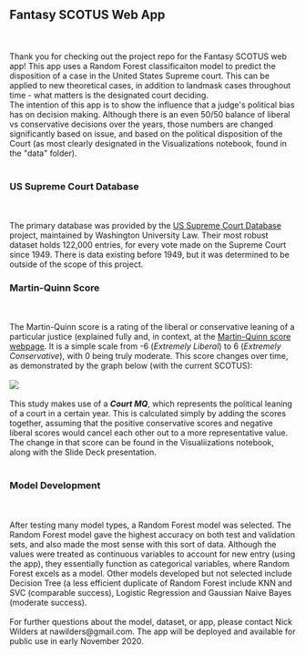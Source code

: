 <h2>Fantasy SCOTUS Web App</h2>
<br>
<br>
Thank you for checking out the project repo for the Fantasy SCOTUS web app! This app uses a Random Forest classificaiton model to predict the disposition of a case in the United States Supreme court. This can be applied to new theoretical cases, in addition to landmask cases throughout time - what matters is the designated court deciding.<br>
The intention of this app is to show the influence that a judge's political bias has on decision making. Although there is an even 50/50 balance of liberal vs conservative decisions over the years, those numbers are changed significantly based on issue, and based on the political disposition of the Court (as most clearly designated in the Visualizations notebook, found in the "data" folder).
<br>
<br>
<h3>US Supreme Court Database</h3>
<br>
<br>
The primary database was provided by the <a href='http://scdb.wustl.edu/'>US Supreme Court Database</a> project, maintained by Washington University Law. Their most robust dataset holds 122,000 entries, for every vote made on the Supreme Court since 1949. There is data existing before 1949, but it was determined to be outside of the scope of this project. 
<h3>Martin-Quinn Score</h3>
<br>
<br>
The Martin-Quinn score is a rating of the liberal or conservative leaning of a particular justice (explained fully and, in context, at the <a href='https://mqscores.lsa.umich.edu/'>Martin-Quinn score webpage</a>. It is a simple scale from -6 (<i>Extremely Liberal</i>) to 6 (<i>Extremely Conservative</i>), with 0 being truly moderate. This score changes over time, as demonstrated by the graph below (with the current SCOTUS):<br>
<br>
<img src='https://i.ibb.co/2Pk3jz7/Current-SCOTUS.png'>
<br>
<br>
This study makes use of a <b><i>Court MQ</i></b>, which represents the political leaning of a court in a certain year. This is calculated simply by adding the scores together, assuming that the positive conservative scores and negative liberal scores would cancel each other out to a more representative value. The change in that score can be found in the Visualiizations notebook, along with the Slide Deck presentation.
<br>
<br>
<h3>Model Development</h3>
<br>
<br>
After testing many model types, a Random Forest model was selected. The Random Forest model gave the highest accuracy on both test and validation sets, and also made the most sense with this sort of data. Although the values were treated as continuous variables to account for new entry (using the app), they essentially function as categorical variables, where Random Forest excels as a model. Other models developed but not selected include Decision Tree (a less efficient duplicate of Random Forest include KNN and SVC (comparable success), Logistic Regression and Gaussian Naive Bayes (moderate success). 
<br>
<br>
For further questions about the model, dataset, or app, please contact Nick Wilders at nawilders@gmail.com. The app will be deployed and available for public use in early November 2020. 
